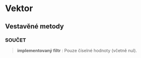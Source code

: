 # Vektor

## Vestavěné metody

### SOUČET

> **implementovaný filtr** : Pouze číselné hodnoty (včetně nul).

